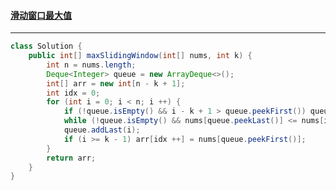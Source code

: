 #### <a href="https://leetcode.cn/problems/sliding-window-maximum/">滑动窗口最大值</a>

--------------

```java
class Solution {
    public int[] maxSlidingWindow(int[] nums, int k) {
        int n = nums.length;
        Deque<Integer> queue = new ArrayDeque<>();
        int[] arr = new int[n - k + 1];
        int idx = 0;
        for (int i = 0; i < n; i ++) {
            if (!queue.isEmpty() && i - k + 1 > queue.peekFirst()) queue.pollFirst();
            while (!queue.isEmpty() && nums[queue.peekLast()] <= nums[i]) queue.pollLast();
            queue.addLast(i);
            if (i >= k - 1) arr[idx ++] = nums[queue.peekFirst()];
        }
        return arr;
    }
}
```

